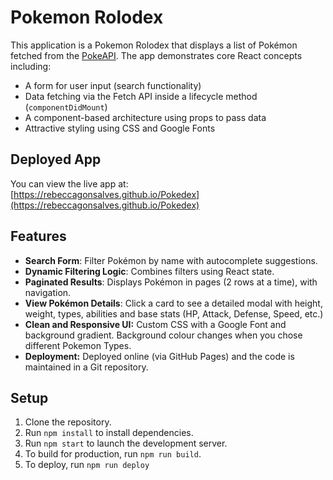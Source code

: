 # Pokemon Rolodex
This application is a Pokemon Rolodex that displays a list of Pokémon fetched from the [PokeAPI](https://pokeapi.co/). The app demonstrates core React concepts including:

- A form for user input (search functionality)
- Data fetching via the Fetch API inside a lifecycle method (`componentDidMount`)
- A component-based architecture using props to pass data
- Attractive styling using CSS and Google Fonts


## Deployed App
You can view the live app at:  
[https://rebeccagonsalves.github.io/Pokedex](https://rebeccagonsalves.github.io/Pokedex)

## Features
- **Search Form**: Filter Pokémon by name with autocomplete suggestions.
- **Dynamic Filtering Logic**: Combines filters using React state.
- **Paginated Results**: Displays Pokémon in pages (2 rows at a time), with navigation.
- **View Pokémon Details**: Click a card to see a detailed modal with height, weight, types, abilities and base stats (HP, Attack, Defense, Speed, etc.)
- **Clean and Responsive UI:** Custom CSS with a Google Font and background gradient. Background colour changes when you chose different Pokemon Types.
- **Deployment:** Deployed online (via GitHub Pages) and the code is maintained in a Git repository.

## Setup
1. Clone the repository.
2. Run `npm install` to install dependencies.
3. Run `npm start` to launch the development server.
4. To build for production, run `npm run build`.
5. To deploy, run `npm run deploy`
